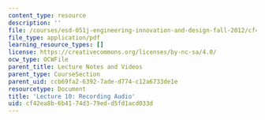 ```yaml
---
content_type: resource
description: ''
file: /courses/esd-051j-engineering-innovation-and-design-fall-2012/cf42ea8b6b4174d379edd5fd1acd033d_MITESD_051JF12_Lec10RecAu.pdf
file_type: application/pdf
learning_resource_types: []
license: https://creativecommons.org/licenses/by-nc-sa/4.0/
ocw_type: OCWFile
parent_title: Lecture Notes and Videos
parent_type: CourseSection
parent_uid: ccb69fa2-6392-7ade-d774-c12a6733de1e
resourcetype: Document
title: 'Lecture 10: Recording Audio'
uid: cf42ea8b-6b41-74d3-79ed-d5fd1acd033d
---
```

